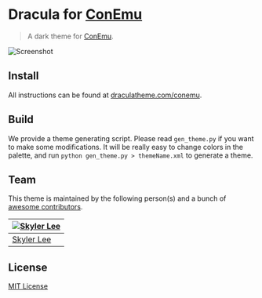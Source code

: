 # Dracula for [ConEmu](http://conemu.github.io)

> A dark theme for [ConEmu](http://conemu.github.io).

![Screenshot](https://draculatheme.com/assets/img/screenshots/conemu.png)

## Install

All instructions can be found at [draculatheme.com/conemu](https://draculatheme.com/conemu).

## Build

We provide a theme generating script. Please read `gen_theme.py` if you want
to make some modifications. It will be really easy to change colors in the palette,
and run `python gen_theme.py > themeName.xml` to generate a theme.

## Team

This theme is maintained by the following person(s) and a bunch of [awesome contributors](https://github.com/dracula/conemu/graphs/contributors).

[![Skyler Lee](https://avatars2.githubusercontent.com/u/6789491?v=3&s=70)](https://github.com/skylerlee) |
--- |
[Skyler Lee](https://github.com/skylerlee) |

## License

[MIT License](./LICENSE)
